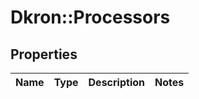 # Dkron::Processors

## Properties
Name | Type | Description | Notes
------------ | ------------- | ------------- | -------------


